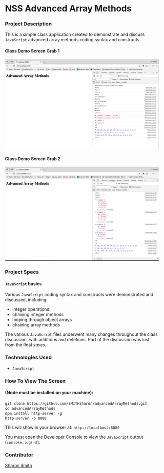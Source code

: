 # NSS Advanced Array Methods

### Project Description 
This is a simple class application created to demonstrate and discuss `JavaScript` advanced array methods coding syntax and constructs. 


#### Class Demo Screen Grab 1
![Class Demo Screen Grab 1](https://raw.githubusercontent.com/SMITHsharon/advancedArrayMethods/screens/screens/Advanced%20Array%20Methods%20on%20Launch.png)

#### Class Demo Screen Grab 2
![Class Demo Screen Grab 2](https://raw.githubusercontent.com/SMITHsharon/advancedArrayMethods/screens/screens/Advanced%20Array%20Methods%202.png)


### Project Specs
#### `JavaScript` basics
Various `JavaScript` coding syntax and constructs were demonstrated and discussed, including:
- integer operations
- chaining integer methods
- looping through object arrays
- chaining array methods

The various `JavaScript` files underwent many changes throughout the class discussion, with additions and deletions. Part of the discussion was lost from the final *saves*. 


### Technologies Used
- `JavaScript`


### How To View The Screen 
#### (Node must be installed on your machine):
```
git clone https://github.com/SMITHsharon/advancedArrayMethods.git
cd advancedArrayMethods
npm install http-server -g
http-server -p 8080
```

This will show in your browser at: `http://localhost:8080`

You must open the Developer Console to view the `JavaScript` output (`console.log()`s).


### Contributor
[Sharon Smith](https://github.com/SMITHsharon)
